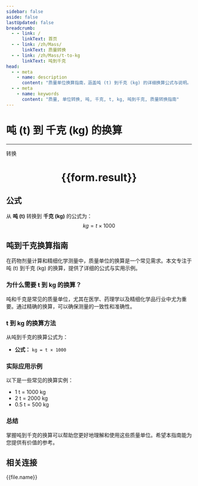 ```yaml
---
sidebar: false
aside: false
lastUpdated: false
breadcrumb:
  - - link: /
      linkText: 首页
  - - link: /zh/Mass/
      linkText: 质量转换
  - - link: /zh/Mass/t-to-kg
      linkText: 吨到千克
head:
  - - meta
    - name: description
      content: "质量单位换算指南，涵盖吨 (t) 到千克 (kg) 的详细换算公式与说明。"
  - - meta
    - name: keywords
      content: "质量, 单位转换, 吨, 千克, t, kg, 吨到千克, 质量转换指南"
---
```

# 吨 (t) 到 千克 (kg) 的换算
---
<script setup>
import { onMounted, reactive, inject, ref } from 'vue'
import { NButton, NForm, NFormItem, NInput, NInputNumber, NSelect, NCard, useMessage,NGrid ,NGi } from 'naive-ui'
import { defineClientComponent } from 'vitepress'
import { Mass } from '../../files';

const convert = inject('convert')

const form = reactive({
  number: null,
  result: '',
})

const convertHandler = () => {
  if (form.number !== null && !isNaN(form.number)) {
    const convertedValue = parseFloat(form.number) * 1000
    form.result = `${form.number}t = ${convertedValue.toFixed(0)}kg`
  } else {
    form.result = '请输入有效的数值。'
  }
}
</script>

<n-form size="large" :model="form">
  <n-form-item label="吨 (t)">
    <n-input-number v-model:value="form.number" placeholder="输入吨" style="width: 100%" />
  </n-form-item>
  <n-form-item>
    <n-button type="primary" @click="convertHandler" block>转换</n-button>
  </n-form-item>
</n-form>

<n-card  embedded :bordered="false" hoverable>
  <div  style="text-align:center">
    <h1>{{form.result}}</h1>
  </div>
</n-card>

## 公式

从 **吨 (t)** 转换到 **千克 (kg)** 的公式为：
$$ kg = t \times 1000 $$

## 吨到千克换算指南

在药物剂量计算和精细化学测量中，质量单位的换算是一个常见需求。本文专注于吨 (t) 到千克 (kg) 的换算，提供了详细的公式与实用示例。

### 为什么需要 t 到 kg 的换算？

吨和千克是常见的质量单位，尤其在医学、药理学以及精细化学品行业中尤为重要。通过精确的换算，可以确保测量的一致性和准确性。

### t 到 kg 的换算方法

从吨到千克的换算公式为：

- **公式：** `kg = t × 1000`

### 实际应用示例

以下是一些常见的换算实例：

- 1 t = 1000 kg
- 2 t = 2000 kg
- 0.5 t = 500 kg

### 总结

掌握吨到千克的换算可以帮助您更好地理解和使用这些质量单位。希望本指南能为您提供有价值的参考。

## 相关连接
<n-grid x-gap="12" :cols="4">
  <n-gi v-for="(file, index) in Mass" :key="index">
    <n-button
      text
      tag="a"
      :href="file.path"
      type="primary"
    >
      {{file.name}}
    </n-button>
  </n-gi>
</n-grid>